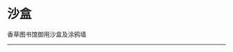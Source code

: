 # 沙盒

香草图书馆御用沙盒及涂鸦墙

---

<NBTTree code='
@Desc<"这是一个测试数据结构">
data Test: minecraft:Item {
    @Desc<"这是一个测试元素">
    a as int;
    b as string;
    c as minecraft:Item; 
    @Desc<"这是一个测试嵌套元素">
    d as data {
        @Desc<"这是一个测试嵌套子元素">
        child as int;
        d as data {
            @Desc<"这是一个测试嵌套子元素">
            child as int;
            qwq as float;
        };
    };
    e as list<minecraft:Item>;
    f as list<data {
        @Desc<"这是一个测试嵌套子元素">
        child as int;        
    }>;
}'
/>